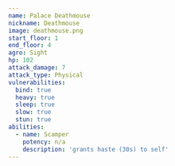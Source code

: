 ```yaml
---
name: Palace Deathmouse
nickname: Deathmouse
image: deathmouse.png
start_floor: 1
end_floor: 4
agro: Sight
hp: 102
attack_damage: 7
attack_type: Physical
vulnerabilities:
  bind: true
  heavy: true
  sleep: true
  slow: true
  stun: true
abilities:
  - name: Scamper
    potency: n/a
    description: 'grants haste (30s) to self'
---
```

